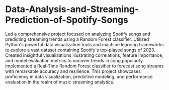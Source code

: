 # Data-Analysis-and-Streaming-Prediction-of-Spotify-Songs


Led a comprehensive project focused on analyzing Spotify songs and predicting streaming trends using a Random Forest classifier. Utilized Python's powerful data visualization tools and machine learning frameworks to explore a vast dataset containing Spotify's top-played songs of 2023. Created insightful visualizations illustrating correlations, feature importance, and model evaluation metrics to uncover trends in song popularity. Implemented a Real-Time Random Forest classifier to forecast song streams with remarkable accuracy and resilience. This project showcases proficiency in data visualization, predictive modeling, and performance evaluation in the realm of music streaming analytics.
